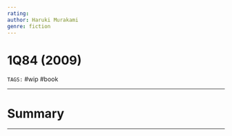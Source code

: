 ```yaml
---
rating: 
author: Haruki Murakami
genre: fiction
---
```

# 1Q84 (2009)
`TAGS:` #wip #book

---
# Summary

---